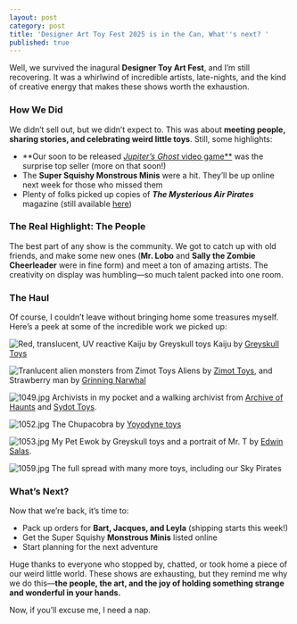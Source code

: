 ```yaml
---
layout: post
category: post
title: 'Designer Art Toy Fest 2025 is in the Can, What''s next? '
published: true
---
```

Well, we survived the inagural **Designer Toy Art Fest**, and I’m still recovering. It was a whirlwind of incredible artists, late-nights, and the kind of creative energy that makes these shows worth the exhaustion.  

### **How We Did**  
We didn’t sell out, but we didn’t expect to. This was about **meeting people, sharing stories, and celebrating weird little toys**. Still, some highlights:  
- **Our soon to be released [*Jupiter’s Ghost* video game**](https://ajroach42.itch.io/jupiters-ghost-away-mission-gbc) was the surprise top seller (more on that soon!)  
- The **Super Squishy Monstrous Minis** were a hit. They’ll be up online next week for those who missed them  
- Plenty of folks picked up copies of ***The Mysterious Air Pirates*** magazine (still available [here](https://www.mountaintowntoys.com/product/the-mysterious-air-pirates-volume-1-issue-1/))  

### **The Real Highlight: The People**  
The best part of any show is the community. We got to catch up with old friends, and make some new ones (**Mr. Lobo** and **Sally the Zombie Cheerleader** were in fine form) and meet a ton of amazing artists. The creativity on display was humbling—so much talent packed into one room.  

### **The Haul**  
Of course, I couldn’t leave without bringing home some treasures myself. Here’s a peek at some of the incredible work we picked up:  

![Red, translucent, UV reactive Kaiju by Greyskull toys]({{site.baseurl}}/images/1047.jpg)
Kaiju by [Greyskull Toys](https://www.instagram.com/grayskulltoys1/)

![Tranlucent alien monsters from Zimot Toys]({{site.baseurl}}/images/1048.jpg)
Aliens by [Zimot Toys](https://www.instagram.com/zimotco/), and Strawberry man by [Grinning Narwhal](https://www.instagram.com/grinningnarwhal/) 

![1049.jpg]({{site.baseurl}}/images/1049.jpg)
Archivists in my pocket and a walking archivist from [Archive of Haunts](https://www.youtube.com/channel/UCvT14JJI3-63nylCKwNgodA/videos) and [Sydot Toys](https://www.instagram.com/sydot_toys/). 

![1052.jpg]({{site.baseurl}}/images/1052.jpg)
The Chupacobra by [Yoyodyne toys](https://www.instagram.com/yoyodynetoydivision/)

![1053.jpg]({{site.baseurl}}/images/1053.jpg)
My Pet Ewok by Greyskull toys and a portrait of Mr. T by [Edwin Salas](https://www.instagram.com/edwinsalasart/). 

![1059.jpg]({{site.baseurl}}/images/1059.jpg)
The full spread with many more toys, including our Sky Pirates 


### **What’s Next?**  
Now that we’re back, it’s time to:  
- Pack up orders for **Bart, Jacques, and Leyla** (shipping starts this week!)  
- Get the Super Squishy **Monstrous Minis** listed online  
- Start planning for the next adventure  

Huge thanks to everyone who stopped by, chatted, or took home a piece of our weird little world. These shows are exhausting, but they remind me why we do this—**the people, the art, and the joy of holding something strange and wonderful in your hands.**  

Now, if you’ll excuse me, I need a nap.
